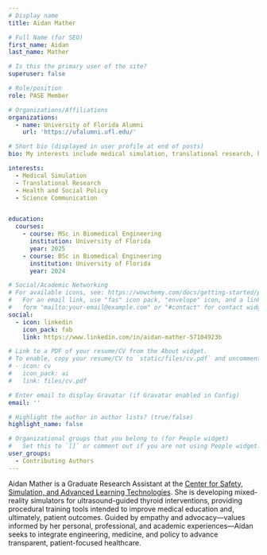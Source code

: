 ```yaml
---
# Display name
title: Aidan Mather

# Full Name (for SEO)
first_name: Aidan
last_name: Mather

# Is this the primary user of the site?
superuser: false

# Role/position
role: PASE Member

# Organizations/Affiliations
organizations:
  - name: University of Florida Alumni
    url: 'https://ufalumni.ufl.edu/'

# Short bio (displayed in user profile at end of posts)
bio: My interests include medical simulation, translational research, health and social policy, and science communication.

interests:
  - Medical Simulation
  - Translational Research
  - Health and Social Policy
  - Science Communication


education:
  courses:
    - course: MSc in Biomedical Engineering
      institution: University of Florida
      year: 2025
    - course: BSc in Biomedical Engineering
      institution: University of Florida
      year: 2024

# Social/Academic Networking
# For available icons, see: https://wowchemy.com/docs/getting-started/page-builder/#icons
#   For an email link, use "fas" icon pack, "envelope" icon, and a link in the
#   form "mailto:your-email@example.com" or "#contact" for contact widget.
social:
  - icon: linkedin
    icon_pack: fab
    link: https://www.linkedin.com/in/aidan-mather-57104923b

# Link to a PDF of your resume/CV from the About widget.
# To enable, copy your resume/CV to `static/files/cv.pdf` and uncomment the lines below.
# - icon: cv
#   icon_pack: ai
#   link: files/cv.pdf

# Enter email to display Gravatar (if Gravatar enabled in Config)
email: ''

# Highlight the author in author lists? (true/false)
highlight_name: false

# Organizational groups that you belong to (for People widget)
#   Set this to `[]` or comment out if you are not using People widget.
user_groups:
  - Contributing Authors
---
```


Aidan Mather is a Graduate Research Assistant at the [Center for Safety, Simulation, and Advanced Learning Technologies](https://simulation.health.ufl.edu/). She is developing mixed-reality simulators for ultrasound-guided thyroid interventions, providing procedural training tools intended to improve medical education and, ultimately, patient outcomes. Guided by empathy and advocacy—values informed by her personal, professional, and academic experiences—Aidan seeks to integrate engineering, medicine, and policy to advance transparent, patient-focused healthcare.
